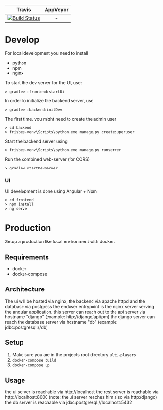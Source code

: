 
| Travis        | AppVeyor      |
|:-------------:|:-------------:|
| [![Build Status](https://travis-ci.org/oefsv/ulti-players.svg?branch=master)](https://travis-ci.org/oefsv/ulti-players) | - |


# Develop

For local development you need to install

+ python
+ npm
+ nginx


To start the dev server for the UI, use:

```
> gradlew :frontend:startUi
```

In order to initialize the backend server, use

```
> gradlew :backend:initDev
```

The first time, you might need to create the admin user

```
> cd backend
> frisbee-venv\Scripts\python.exe manage.py createsuperuser
```

Start the backend server using

```
> frisbee-venv\Scripts\python.exe manage.py runserver
```

Run the combined web-server (for CORS)

```
> gradlew startDevServer
```

### UI

UI development is done using Angular + Npm

```
> cd frontend
> npm install
> ng serve
```

# Production

Setup a production like local environment with docker. 
## Requirements
- docker
- docker-compose

## Architecture

The ui will be hosted via nginx, the backend via apache httpd and the database via postgress
the enduser entrypoint is the nginx server serving the angular application.
this server can reach out to the api server via hostname "django" (example: http://django/api/pm)
the django server can reach the database server via hostname "db" (example: jdbc:postgresql://db)

## Setup
1. Make sure you are in the projects root directory `ulti-players` 
2. `docker-compose build`
3. `docker-compose up`

## Usage
the ui server is reachable via http://localhost
the rest server is reachable via http://localhost:8000 (note: the ui server reaches him also via http:/django)
the db server is reachable via jdbc:postgresql://localhost:5432


